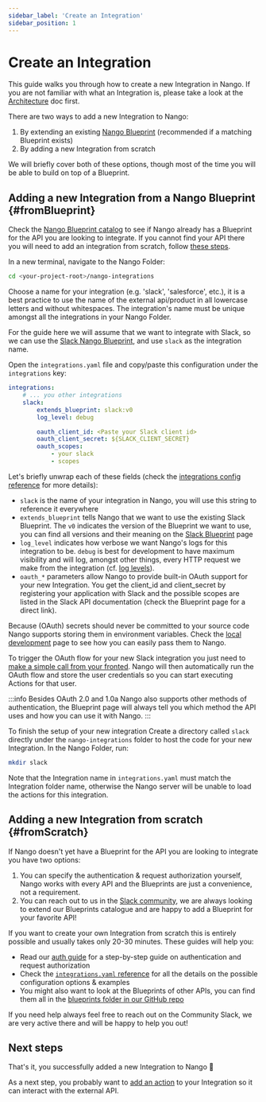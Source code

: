 ```yaml
---
sidebar_label: 'Create an Integration'
sidebar_position: 1
---
```


# Create an Integration

This guide walks you through how to create a new Integration in Nango. If you are not familiar with what an Integration is, please take a look at the [Architecture](architecture.md) doc first.

There are two ways to add a new Integration to Nango:

1. By extending an existing [Nango Blueprint](blueprint-catalog/blueprint-overview.md) (recommended if a matching Blueprint exists)
2. By adding a new Integration from scratch

We will briefly cover both of these options, though most of the time you will be able to build on top of a Blueprint.

## Adding a new Integration from a Nango Blueprint {#fromBlueprint}

Check the [Nango Blueprint catalog](blueprint-catalog/blueprint-overview.md) to see if Nango already has a Blueprint for the API you are looking to integrate. If you cannot find your API there you will need to add an integration from scratch, follow [these steps](#fromScratch).

In a new terminal, navigate to the Nango Folder:
```bash
cd <your-project-root>/nango-integrations
```

Choose a name for your integration (e.g. 'slack', 'salesforce', etc.), it is a best practice to use the name of the external api/product in all lowercase letters and without whitespaces. The integration's name must be unique amongst all the integrations in your Nango Folder.

For the guide here we will assume that we want to integrate with Slack, so we can use the [Slack Nango Blueprint](blueprint-catalog/blueprint-slack.md), and use `slack` as the integration name.

Open the `integrations.yaml` file and copy/paste this configuration under the `integrations` key:
```yaml title="integrations.yaml"
integrations:
    # ... you other integrations
    slack:
        extends_blueprint: slack:v0
        log_level: debug

        oauth_client_id: <Paste your Slack client id>
        oauth_client_secret: ${SLACK_CLIENT_SECRET}
        oauth_scopes:
            - your slack
            - scopes
```

Let's briefly unwrap each of these fields (check the [integrations config reference](reference/configuration.md#integrationsYaml) for more details): 
- `slack` is the name of your integration in Nango, you will use this string to reference it everywhere
- `extends_blueprint` tells Nango that we want to use the existing Slack Blueprint. The `v0` indicates the version of the Blueprint we want to use, you can find all versions and their meaning on the [Slack Blueprint](blueprint-catalog/blueprint-slack.md) page
- `log_level` indicates how verbose we want Nango's logs for this integration to be. `debug` is best for development to have maximum visibility and will log, amongst other things, every HTTP request we make from the integration (cf. [log levels](reference/logging.md)).
- `oauth_*` parameters allow Nango to provide built-in OAuth support for your new Integration. You get the client_id and client_secret by registering your application with Slack and the possible scopes are listed in the Slack API documentation (check the Blueprint page for a direct link).

Because (OAuth) secrets should never be committed to your source code Nango supports storing them in environment variables. Check the [local development](local-development.md#secrets) page to see how you can easily pass them to Nango.

To trigger the OAuth flow for your new Slack integration you just need to [make a simple call from your fronted](guides/auth.md#frontendOauth). Nango will then automatically run the OAuth flow and store the user credentials so you can start executing Actions for that user.

:::info
Besides OAuth 2.0 and 1.0a Nango also supports other methods of authentication, the Blueprint page will always tell you which method the API uses and how you can use it with Nango.
:::

To finish the setup of your new integration
Create a directory called `slack` directly under the `nango-integrations` folder to host the code for your new Integration. In the Nango Folder, run:
```bash
mkdir slack
```

Note that the Integration name in `integrations.yaml` must match the Integration folder name, otherwise the Nango server will be unable to load the actions for this integration.

## Adding a new Integration from scratch {#fromScratch}

If Nango doesn't yet have a Blueprint for the API you are looking to integrate you have two options:

1. You can specify the authentication & request authorization yourself, Nango works with every API and the Blueprints are just a convenience, not a requirement.
2. You can reach out to us in the [Slack community](https://nango.dev/slack), we are always looking to extend our Blueprints catalogue and are happy to add a Blueprint for your favorite API!

If you want to create your own Integration from scratch this is entirely possible and usually takes only 20-30 minutes. These guides will help you:
- Read our [auth guide](guides/auth.md) for a step-by-step guide on authentication and request authorization
- Check the [`integrations.yaml` reference](reference/configuration.md#integrationsYaml) for all the details on the possible configuration options & examples
- You might also want to look at the Blueprints of other APIs, you can find them all in the [blueprints folder in our GitHub repo](https://github.com/NangoHQ/nango/tree/main/blueprints)

If you need help always feel free to reach out on the Community Slack, we are very active there and will be happy to help you out!


## Next steps
That's it, you successfully added a new Integration to Nango 🎉

As a next step, you probably want to [add an action](guides/create-an-action.md) to your Integration so it can interact with the external API.
